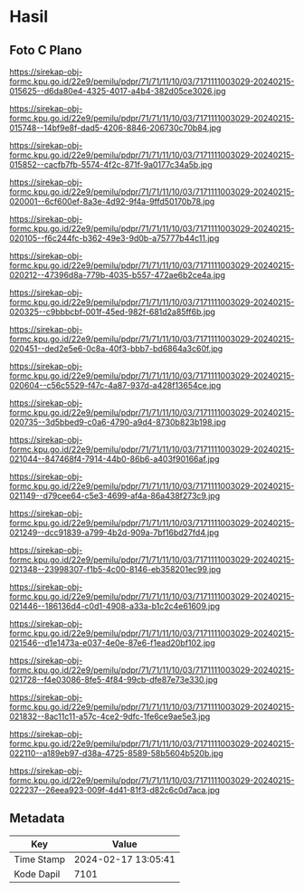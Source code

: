 # Hasil

## Foto C Plano

https://sirekap-obj-formc.kpu.go.id/22e9/pemilu/pdpr/71/71/11/10/03/7171111003029-20240215-015625--d6da80e4-4325-4017-a4b4-382d05ce3026.jpg

https://sirekap-obj-formc.kpu.go.id/22e9/pemilu/pdpr/71/71/11/10/03/7171111003029-20240215-015748--14bf9e8f-dad5-4206-8846-206730c70b84.jpg

https://sirekap-obj-formc.kpu.go.id/22e9/pemilu/pdpr/71/71/11/10/03/7171111003029-20240215-015852--cacfb7fb-5574-4f2c-871f-9a0177c34a5b.jpg

https://sirekap-obj-formc.kpu.go.id/22e9/pemilu/pdpr/71/71/11/10/03/7171111003029-20240215-020001--6cf600ef-8a3e-4d92-9f4a-9ffd50170b78.jpg

https://sirekap-obj-formc.kpu.go.id/22e9/pemilu/pdpr/71/71/11/10/03/7171111003029-20240215-020105--f6c244fc-b362-49e3-9d0b-a75777b44c11.jpg

https://sirekap-obj-formc.kpu.go.id/22e9/pemilu/pdpr/71/71/11/10/03/7171111003029-20240215-020212--47396d8a-779b-4035-b557-472ae6b2ce4a.jpg

https://sirekap-obj-formc.kpu.go.id/22e9/pemilu/pdpr/71/71/11/10/03/7171111003029-20240215-020325--c9bbbcbf-001f-45ed-982f-681d2a85ff6b.jpg

https://sirekap-obj-formc.kpu.go.id/22e9/pemilu/pdpr/71/71/11/10/03/7171111003029-20240215-020451--ded2e5e6-0c8a-40f3-bbb7-bd6864a3c60f.jpg

https://sirekap-obj-formc.kpu.go.id/22e9/pemilu/pdpr/71/71/11/10/03/7171111003029-20240215-020604--c56c5529-f47c-4a87-937d-a428f13654ce.jpg

https://sirekap-obj-formc.kpu.go.id/22e9/pemilu/pdpr/71/71/11/10/03/7171111003029-20240215-020735--3d5bbed9-c0a6-4790-a9d4-8730b823b198.jpg

https://sirekap-obj-formc.kpu.go.id/22e9/pemilu/pdpr/71/71/11/10/03/7171111003029-20240215-021044--847468f4-7914-44b0-86b6-a403f90166af.jpg

https://sirekap-obj-formc.kpu.go.id/22e9/pemilu/pdpr/71/71/11/10/03/7171111003029-20240215-021149--d79cee64-c5e3-4699-af4a-86a438f273c9.jpg

https://sirekap-obj-formc.kpu.go.id/22e9/pemilu/pdpr/71/71/11/10/03/7171111003029-20240215-021249--dcc91839-a799-4b2d-909a-7bf16bd27fd4.jpg

https://sirekap-obj-formc.kpu.go.id/22e9/pemilu/pdpr/71/71/11/10/03/7171111003029-20240215-021348--23998307-f1b5-4c00-8146-eb358201ec99.jpg

https://sirekap-obj-formc.kpu.go.id/22e9/pemilu/pdpr/71/71/11/10/03/7171111003029-20240215-021446--186136d4-c0d1-4908-a33a-b1c2c4e61609.jpg

https://sirekap-obj-formc.kpu.go.id/22e9/pemilu/pdpr/71/71/11/10/03/7171111003029-20240215-021546--d1e1473a-e037-4e0e-87e6-f1ead20bf102.jpg

https://sirekap-obj-formc.kpu.go.id/22e9/pemilu/pdpr/71/71/11/10/03/7171111003029-20240215-021728--f4e03086-8fe5-4f84-99cb-dfe87e73e330.jpg

https://sirekap-obj-formc.kpu.go.id/22e9/pemilu/pdpr/71/71/11/10/03/7171111003029-20240215-021832--8ac11c11-a57c-4ce2-9dfc-1fe6ce9ae5e3.jpg

https://sirekap-obj-formc.kpu.go.id/22e9/pemilu/pdpr/71/71/11/10/03/7171111003029-20240215-022110--a189eb97-d38a-4725-8589-58b5604b520b.jpg

https://sirekap-obj-formc.kpu.go.id/22e9/pemilu/pdpr/71/71/11/10/03/7171111003029-20240215-022237--26eea923-009f-4d41-81f3-d82c6c0d7aca.jpg


## Metadata

| Key        | Value               |
| ---------- | ------------------- |
| Time Stamp | 2024-02-17 13:05:41 |
| Kode Dapil | 7101                |



